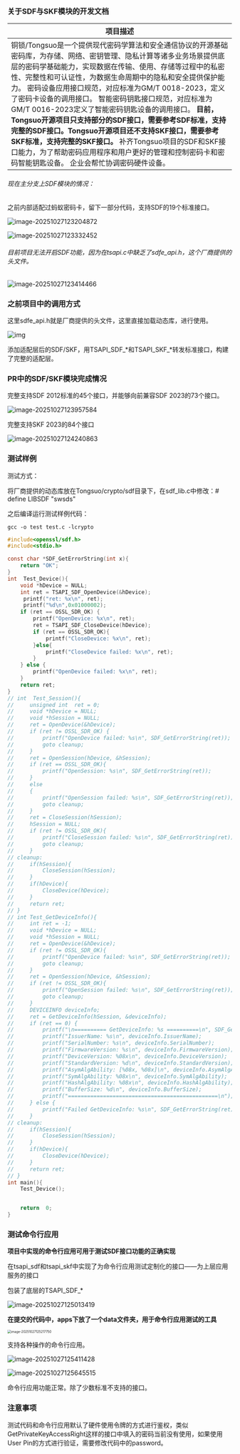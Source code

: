 ### 关于SDF与SKF模块的开发文档

| 项目描述                                                     |
| ------------------------------------------------------------ |
| 铜锁/Tongsuo是一个提供现代密码学算法和安全通信协议的开源基础密码库，为存储、网络、密钥管理、隐私计算等诸多业务场景提供底层的密码学基础能力，实现数据在传输、使用、存储等过程中的私密性、完整性和可认证性，为数据生命周期中的隐私和安全提供保护能力。 密码设备应用接口规范，对应标准为GM/T 0018-2023，定义了密码卡设备的调用接口。 智能密码钥匙接口规范，对应标准为GM/T 0016-2023定义了智能密码钥匙设备的调用接口。 **目前，Tongsuo开源项目只支持部分的SDF接口，需要参考SDF标准，支持完整的SDF接口。Tongsuo开源项目还不支持SKF接口，需要参考SKF标准，支持完整的SKF接口。** 补齐Tongsuo项目的SDF和SKF接口能力，为了帮助密码应用程序和用户更好的管理和控制密码卡和密码智能钥匙设备。 企业会帮忙协调密码硬件设备。 |

###### 现在主分支上SDF模块的情况：

之前内部适配过蚂蚁密码卡，留下一部分代码，支持SDF的19个标准接口。



![image-20251027123204872](README.assets/image-20251027123204872.png)

![image-20251027123332452](README.assets/image-20251027123332452.png)



###### 目前项目无法开启SDF功能，因为在tsapi.c中缺乏了sdfe_api.h，这个厂商提供的头文件。

![image-20251027123414466](README.assets/image-20251027123414466.png)

### 之前项目中的调用方式

这里sdfe_api.h就是厂商提供的头文件，这里直接加载动态库，进行使用。

![img](https://private-user-images.githubusercontent.com/166100018/495473674-5714e237-c5f5-47c8-97bc-ade97bbcd5e9.png?jwt=eyJ0eXAiOiJKV1QiLCJhbGciOiJIUzI1NiJ9.eyJpc3MiOiJnaXRodWIuY29tIiwiYXVkIjoicmF3LmdpdGh1YnVzZXJjb250ZW50LmNvbSIsImtleSI6ImtleTUiLCJleHAiOjE3NjE1NDAwMjcsIm5iZiI6MTc2MTUzOTcyNywicGF0aCI6Ii8xNjYxMDAwMTgvNDk1NDczNjc0LTU3MTRlMjM3LWM1ZjUtNDdjOC05N2JjLWFkZTk3YmJjZDVlOS5wbmc_WC1BbXotQWxnb3JpdGhtPUFXUzQtSE1BQy1TSEEyNTYmWC1BbXotQ3JlZGVudGlhbD1BS0lBVkNPRFlMU0E1M1BRSzRaQSUyRjIwMjUxMDI3JTJGdXMtZWFzdC0xJTJGczMlMkZhd3M0X3JlcXVlc3QmWC1BbXotRGF0ZT0yMDI1MTAyN1QwNDM1MjdaJlgtQW16LUV4cGlyZXM9MzAwJlgtQW16LVNpZ25hdHVyZT1kMTM4ODI4MTNlNmVlY2Q4N2RiNmMyZGFlZjgyZGU3NTIzNzAxODcwMzU3YzRjZWFiN2RmZTJlNGE3OGFmMzYwJlgtQW16LVNpZ25lZEhlYWRlcnM9aG9zdCJ9.6eoFRozah48Dfkvs7vsfC192QX77FmoO5oT6idg1-kU)

添加适配层后的SDF/SKF，用TSAPI_SDF_\*和TSAPI_SKF\_\*转发标准接口，构建了完整的适配层。

### PR中的SDF/SKF模块完成情况

完整支持SDF 2012标准的45个接口，并能够向前兼容SDF 2023的73个接口。

![image-20251027123957584](README.assets/image-20251027123957584.png)

完整支持SKF 2023的84个接口

![image-20251027124240863](README.assets/image-20251027124240863.png)





### 测试样例

测试方式：

将厂商提供的动态库放在Tongsuo/crypto/sdf目录下，在sdf_lib.c中修改：\#  define LIBSDF "swsds"

之后编译运行测试样例代码：

```
gcc -o test test.c -lcrypto 
```

```C
#include<openssl/sdf.h>
#include<stdio.h>

const char *SDF_GetErrorString(int x){
    return "OK";
}
int  Test_Device(){
    void *hDevice = NULL;
    int ret = TSAPI_SDF_OpenDevice(&hDevice);
     printf("ret: %x\n", ret);
     printf("%d\n",0x01000002);
    if (ret == OSSL_SDR_OK) {
        printf("OpenDevice: %x\n", ret);
        ret = TSAPI_SDF_CloseDevice(hDevice);
        if (ret == OSSL_SDR_OK){
            printf("CloseDevice: %x\n", ret);
        }else{
            printf("CloseDevice failed: %x\n", ret);
        }
    } else {
        printf("OpenDevice failed: %x\n", ret);
    }
    return ret;
}
// int  Test_Session(){
//     unsigned int  ret = 0;
//     void *hDevice = NULL;
//     void *hSession = NULL;
//     ret = OpenDevice(&hDevice);
//     if (ret != OSSL_SDR_OK) {
//         printf("OpenDevice failed: %s\n", SDF_GetErrorString(ret));
//         goto cleanup;
//     }
//     ret = OpenSession(hDevice, &hSession);
//     if (ret == OSSL_SDR_OK){
//         printf("OpenSession: %s\n", SDF_GetErrorString(ret));
//     }
//     else
//     {
//         printf("OpenSession failed: %s\n", SDF_GetErrorString(ret));
//         goto cleanup;
//     }
//     ret = CloseSession(hSession);
//     hSession = NULL;
//     if (ret != OSSL_SDR_OK){
//         printf("CloseSession failed: %s\n", SDF_GetErrorString(ret));
//         goto cleanup;
//     }
// cleanup:
//     if(hSession){
//         CloseSession(hSession);
//     }
//     if(hDevice){
//         CloseDevice(hDevice);
//     }
//     return ret;
// }
// int Test_GetDeviceInfo(){
//     int ret = -1;
//     void *hDevice = NULL;
//     void *hSession = NULL;
//     ret = OpenDevice(&hDevice);
//     if (ret != OSSL_SDR_OK){
//         printf("OpenDevice failed: %s\n", SDF_GetErrorString(ret));
//         goto cleanup;
//     }
//     ret = OpenSession(hDevice, &hSession);
//     if (ret != OSSL_SDR_OK){
//         printf("OpenSession failed: %s\n", SDF_GetErrorString(ret));
//         goto cleanup;
//     }
//     DEVICEINFO deviceInfo;
//     ret = GetDeviceInfo(hSession, &deviceInfo);
//     if (ret == 0) {
//         printf("\n========== GetDeviceInfo: %s ==========\n", SDF_GetErrorString(ret));
//         printf("IssuerName: %s\n", deviceInfo.IssuerName);
//         printf("SerialNumber: %s\n", deviceInfo.SerialNumber);
//         printf("FirmwareVersion: %s\n", deviceInfo.FirmwareVersion);
//         printf("DeviceVersion: %08x\n", deviceInfo.DeviceVersion);
//         printf("StandardVersion: %d\n", deviceInfo.StandardVersion);
//         printf("AsymAlgAbility: [%08x, %08x]\n", deviceInfo.AsymAlgAbility[0], deviceInfo.AsymAlgAbility[1]);
//         printf("SymAlgAbility: %08x\n", deviceInfo.SymAlgAbility);
//         printf("HashAlgAbility: %08x\n", deviceInfo.HashAlgAbility);
//         printf("BufferSize: %d\n", deviceInfo.BufferSize);
//         printf("===============================================\n");
//     } else {
//         printf("Failed GetDeviceInfo: %s\n", SDF_GetErrorString(ret));
//     }
// cleanup:
//     if(hSession){
//         CloseSession(hSession);
//     }
//     if(hDevice){
//         CloseDevice(hDevice);
//     }
//     return ret;
// }
int main(){
    Test_Device();


    return  0;
}
```

### 测试命令行应用

**项目中实现的命令行应用可用于测试SDF接口功能的正确实现**

在tsapi_sdf和tsapi_skf中实现了为命令行应用测试定制化的接口——为上层应用服务的接口

包装了底层的TSAPI_SDF_*

![image-20251027125013419](README.assets/image-20251027125013419.png)



**在提交的代码中，apps下放了一个data文件夹，用于命令行应用测试的工具**

<img src="README.assets/image-20251027125217750.png" alt="image-20251027125217750" style="zoom:50%;" />

支持各种操作的命令行应用。

![image-20251027125411428](README.assets/image-20251027125411428.png)

![image-20251027125645515](README.assets/image-20251027125645515.png)

命令行应用功能正常。除了少数标准不支持的接口。

### 注意事项

测试代码和命令行应用默认了硬件使用令牌的方式进行鉴权，类似GetPrivateKeyAccessRight这样的接口中填入的密码当前没有使用，如果使用User Pin的方式进行验证，需要修改代码中的password。

